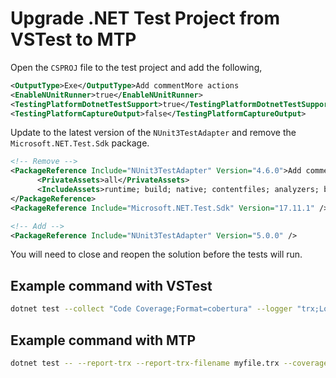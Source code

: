 # Upgrade .NET Test Project from VSTest to MTP

Open the `CSPROJ` file to the test project and add the following,

```xml
<OutputType>Exe</OutputType>Add commentMore actions
<EnableNUnitRunner>true</EnableNUnitRunner>
<TestingPlatformDotnetTestSupport>true</TestingPlatformDotnetTestSupport>
<TestingPlatformCaptureOutput>false</TestingPlatformCaptureOutput>
```

Update to the latest version of the `NUnit3TestAdapter` and remove the `Microsoft.NET.Test.Sdk` package.

```xml
<!-- Remove -->
<PackageReference Include="NUnit3TestAdapter" Version="4.6.0">Add commentMore actions
      <PrivateAssets>all</PrivateAssets>
      <IncludeAssets>runtime; build; native; contentfiles; analyzers; buildtransitive</IncludeAssets>
</PackageReference>
<PackageReference Include="Microsoft.NET.Test.Sdk" Version="17.11.1" />

<!-- Add -->
<PackageReference Include="NUnit3TestAdapter" Version="5.0.0" />
```

You will need to close and reopen the solution before the tests will run.
## Example command with VSTest

```sh
dotnet test --collect "Code Coverage;Format=cobertura" --logger "trx;LogFileName=myfile.trx"
```

## Example command with MTP

```sh
dotnet test -- --report-trx --report-trx-filename myfile.trx --coverage
```
